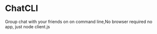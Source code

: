 # ChatCLI
Group chat with your friends on on command line,No browser required no app, just node client.js
